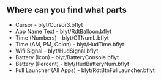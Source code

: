 ## Where can you find what parts

-   Cursor - blyt/Cursor3.bflyt
-   App Name Text - blyt/RdtBalloon.bflyt
-   Time (Numbers) - blyt/GTNumL.bflyt
-   Time (AM, PM, Colon) - blyt/HudTime.bflyt
-   Wifi Signal - blyt/HudSignal.bflyt
-   Battery (Icon) - blyt/BatteryConsole.bflyt
-   Battery (Percent) - blyt/HudBatteryNum.bflyt
-   Full Launcher (All Apps) - blyt/RdtBtnFullLauncher.bflyt
